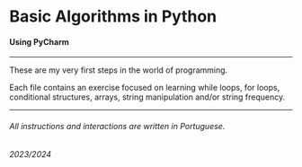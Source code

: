 # Basic Algorithms in Python

#### Using PyCharm

***

These are my very first steps in the world of programming.

Each file contains an exercise focused on learning while loops, for loops, conditional structures, arrays, string manipulation and/or string frequency.

***

###### All instructions and interactions are written in Portuguese.

###### 2023/2024
